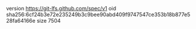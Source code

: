 version https://git-lfs.github.com/spec/v1
oid sha256:6cf24b3e72e235249b3c9bee90abd409f9747547ce353b18b877e528fa64166e
size 7504

